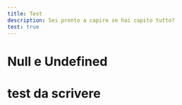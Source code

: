```yaml
---
title: Test
description: Sei pronto a capire se hai capito tutto?
test: true
---
```


# Null e Undefined

# test da scrivere
